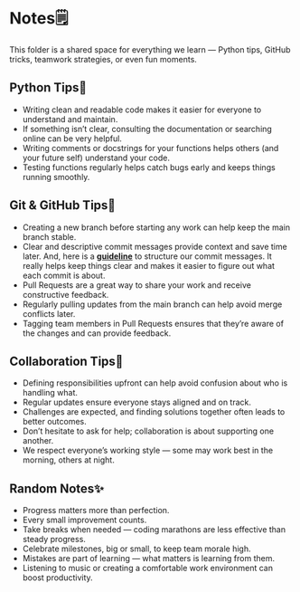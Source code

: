 # Notes🗒️

This folder is a shared space for everything we learn — Python tips,
GitHub tricks, teamwork strategies, or even fun moments.

## Python Tips🐍

- Writing clean and readable code makes it easier for everyone to understand
  and maintain.
- If something isn’t clear, consulting the documentation or searching online
  can be very helpful.
- Writing comments or docstrings for your functions helps others
  (and your future self) understand your code.
- Testing functions regularly helps catch bugs early and keeps things running smoothly.

## Git & GitHub Tips🌿

- Creating a new branch before starting any work can help keep the main branch
  stable.
- Clear and descriptive commit messages provide context and save time later. And,
  here is a **[guideline][link]** to structure our commit messages. It really helps
  keep things clear and makes it easier to figure out what each commit is about.
- Pull Requests are a great way to share your work and receive constructive feedback.
- Regularly pulling updates from the main branch can help avoid merge conflicts
  later.
- Tagging team members in Pull Requests ensures that they’re aware of the
  changes and can provide feedback.

## Collaboration Tips🤝

- Defining responsibilities upfront can help avoid confusion about who is
  handling what.
- Regular updates ensure everyone stays aligned and on track.
- Challenges are expected, and finding solutions together often leads to better
  outcomes.
- Don’t hesitate to ask for help; collaboration is about supporting
  one another.
- We respect everyone’s working style — some may work best in the morning,
  others at night.

## Random Notes✨

- Progress matters more than perfection.
- Every small improvement counts.
- Take breaks when needed — coding marathons are less effective than steady progress.
- Celebrate milestones, big or small, to keep team morale high.
- Mistakes are part of learning — what matters is learning from them.
- Listening to music or creating a comfortable work environment can boost productivity.

[link]: https://www.conventionalcommits.org/en/v1.0.0/
